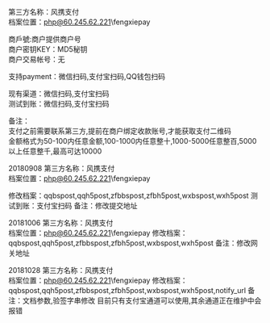 ﻿第三方名称：风携支付  
档案位置：php@60.245.62.221\fengxiepay  
  
商戶號:商户提供商户号  
商户密钥KEY：MD5秘钥  
商户交易帐号：无  
  
支持payment：微信扫码,支付宝扫码,QQ钱包扫码  
  
现有渠道：微信扫码,支付宝扫码  
测试到账：微信扫码,支付宝扫码  
  
备注：  
支付之前需要联系第三方,提前在商户绑定收款账号,才能获取支付二维码  
金额格式为50-100内任意金额,100-1000内任意整十,1000-5000任意整百,5000以上任意整千,最高可达10000  

20180908
第三方名称：风携支付  
档案位置：php@60.245.62.221\fengxiepay  

修改档案：qqbspost,qqh5post,zfbbspost,zfbh5post,wxbspost,wxh5post
测试到账：支付宝扫码
备注：修改提交地址

20181006
第三方名称：风携支付  
档案位置：php@60.245.62.221\fengxiepay
修改档案：qqbspost,qqh5post,zfbbspost,zfbh5post,wxbspost,wxh5post
备注：修改网关地址

20181028
第三方名称：风携支付  
档案位置：php@60.245.62.221\fengxiepay
修改档案：qqbspost,qqh5post,zfbbspost,zfbh5post,wxbspost,wxh5post,notify_url
备注：文档参数,验签字串修改
     目前只有支付宝通道可以使用,其余通道正在维护中会报错